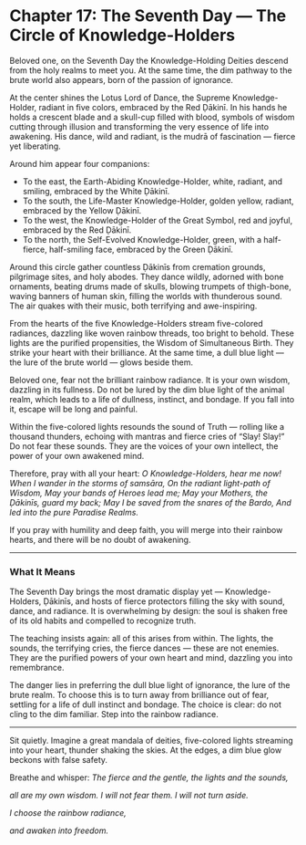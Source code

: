 # Chapter 17: The Seventh Day — The Circle of Knowledge-Holders

Beloved one, on the Seventh Day the Knowledge-Holding Deities descend from the holy realms to meet you. At the same time, the dim pathway to the brute world also appears, born of the passion of ignorance.

At the center shines the Lotus Lord of Dance, the Supreme Knowledge-Holder, radiant in five colors, embraced by the Red Ḍākinī. In his hands he holds a crescent blade and a skull-cup filled with blood, symbols of wisdom cutting through illusion and transforming the very essence of life into awakening. His dance, wild and radiant, is the mudrā of fascination — fierce yet liberating.

Around him appear four companions:

* To the east, the Earth-Abiding Knowledge-Holder, white, radiant, and smiling, embraced by the White Ḍākinī.
* To the south, the Life-Master Knowledge-Holder, golden yellow, radiant, embraced by the Yellow Ḍākinī.
* To the west, the Knowledge-Holder of the Great Symbol, red and joyful, embraced by the Red Ḍākinī.
* To the north, the Self-Evolved Knowledge-Holder, green, with a half-fierce, half-smiling face, embraced by the Green Ḍākinī.

Around this circle gather countless Ḍākinīs from cremation grounds, pilgrimage sites, and holy abodes. They dance wildly, adorned with bone ornaments, beating drums made of skulls, blowing trumpets of thigh-bone, waving banners of human skin, filling the worlds with thunderous sound. The air quakes with their music, both terrifying and awe-inspiring.

From the hearts of the five Knowledge-Holders stream five-colored radiances, dazzling like woven rainbow threads, too bright to behold. These lights are the purified propensities, the Wisdom of Simultaneous Birth. They strike your heart with their brilliance. At the same time, a dull blue light — the lure of the brute world — glows beside them.

Beloved one, fear not the brilliant rainbow radiance. It is your own wisdom, dazzling in its fullness. Do not be lured by the dim blue light of the animal realm, which leads to a life of dullness, instinct, and bondage. If you fall into it, escape will be long and painful.

Within the five-colored lights resounds the sound of Truth — rolling like a thousand thunders, echoing with mantras and fierce cries of “Slay! Slay!” Do not fear these sounds. They are the voices of your own intellect, the power of your own awakened mind.

Therefore, pray with all your heart:
*O Knowledge-Holders, hear me now!
When I wander in the storms of samsāra,
On the radiant light-path of Wisdom,
May your bands of Heroes lead me;
May your Mothers, the Ḍākinīs, guard my back;
May I be saved from the snares of the Bardo,
And led into the pure Paradise Realms.*

If you pray with humility and deep faith, you will merge into their rainbow hearts, and there will be no doubt of awakening.

---

### What It Means

The Seventh Day brings the most dramatic display yet — Knowledge-Holders, Ḍākinīs, and hosts of fierce protectors filling the sky with sound, dance, and radiance. It is overwhelming by design: the soul is shaken free of its old habits and compelled to recognize truth.

The teaching insists again: all of this arises from within. The lights, the sounds, the terrifying cries, the fierce dances — these are not enemies. They are the purified powers of your own heart and mind, dazzling you into remembrance.

The danger lies in preferring the dull blue light of ignorance, the lure of the brute realm. To choose this is to turn away from brilliance out of fear, settling for a life of dull instinct and bondage. The choice is clear: do not cling to the dim familiar. Step into the rainbow radiance.

---

Sit quietly. Imagine a great mandala of deities, five-colored lights streaming into your heart, thunder shaking the skies. At the edges, a dim blue glow beckons with false safety.

Breathe and whisper:
*The fierce and the gentle, the lights and the sounds,*

*all are my own wisdom.*
*I will not fear them. I will not turn aside.*

*I choose the rainbow radiance,*

*and awaken into freedom.*

